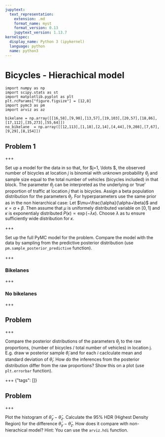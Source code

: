 ```yaml
---
jupytext:
  text_representation:
    extension: .md
    format_name: myst
    format_version: 0.13
    jupytext_version: 1.13.7
kernelspec:
  display_name: Python 3 (ipykernel)
  language: python
  name: python3
---
```


# Bicycles - Hierachical model

```{code-cell} ipython3
import numpy as np
import scipy.stats as st
import matplotlib.pyplot as plt
plt.rcParams["figure.figsize"] = [12,8]
import pymc3 as pm
import arviz as az
```

```{code-cell} ipython3
bikelane = np.array([[16,58],[9,90],[13,57],[19,103],[20,57],[18,86],[17,112],[35,273],[55,64]])
no_bikelane  = np.array([[12,113],[1,18],[2,14],[4,44],[9,208],[7,67],[9,29],[8,154]])
```

## Problem 1

+++

Set up a model for the data in  so that, for $j=1, \ldots $, the observed number of bicycles at location $j$ is binomial with unknown probability $\theta_j$ and sample size equal to the total number of vehicles (bicycles included) in that block. The parameter $\theta_j$ can be interpreted as the underlying or ‘true’ proportion of traffic at location $j$ that is bicycles.  Assign a beta population distribution for the parameters $\theta_j$. For hyperparameters use the same prior as in the non hierarchical case: Let $\mu=\frac{\alpha}{\alpha+\beta}$ and $\kappa=\alpha+\beta$. Then assume that
$\mu$ is uniformely distributed variable on $[0,1]$ and  $\kappa$ is exponentialy  distributed $P(\kappa) \propto \exp(-\lambda \kappa)$. Choose $\lambda$ as tu ensure sufficiently wide distribution for $\kappa$.  

+++

Set up the full PyMC model for the problem. Compare the model with the data by sampling from the predictive posterior distribution (use `pm.sample_posterior_predictive` function). 

+++

### Bikelanes

+++

### No bikelanes

+++

## Problem

+++

Compare the posterior distributions of the parameters $\theta_j$
to the raw proportions, (number of bicycles / total number of vehicles) in location j. E.g. draw w posterior sample $\tilde{\theta}_i$ and  for each $i$ caclculate mean and standard deviation of $\tilde{\theta}_i$.  How do the inferences from the posterior distribution differ from the raw proportions? Show this on a plot (use `plt.errorbar` function).

+++ {"tags": []}

## Problem

+++

Plot the histogram of $\bar\theta_y-\bar\theta_z$. Calculate the 95% HDR (Highest Density Region) for the difference $\bar{\theta}_y-\bar{\theta}_z$. How does it compare with non-hierachical  model?  Hint: You can use the `arviz.hdi` function.
